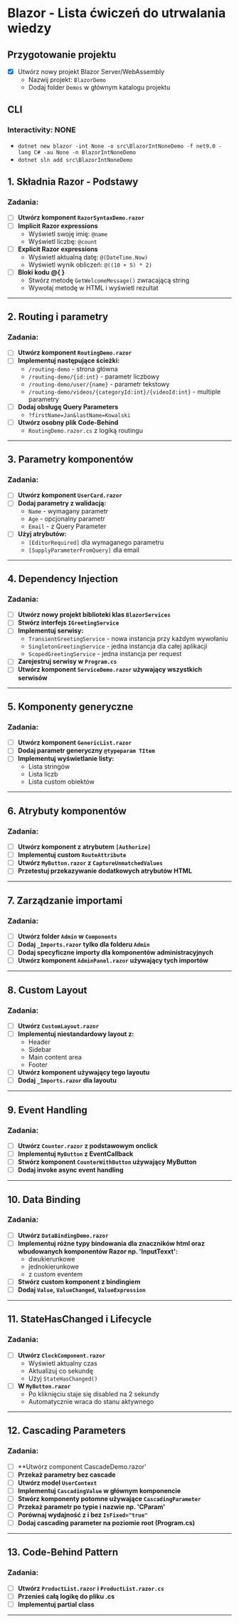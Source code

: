 # Blazor - Lista ćwiczeń do utrwalania wiedzy

## Przygotowanie projektu
- [X] Utwórz nowy projekt Blazor Server/WebAssembly
  - Nazwij projekt: `BlazorDemo`
  - Dodaj folder `Demos` w głównym katalogu projektu
##  CLI
### Interactivity: NONE
  - `dotnet new blazor -int None -o src\BlazorIntNoneDemo -f net9.0 -lang C# -au None -n BlazorIntNoneDemo`
  - `dotnet sln add src\BlazorIntNoneDemo`

## 1. Składnia Razor - Podstawy

### Zadania:
- [ ] **Utwórz komponent `RazorSyntaxDemo.razor`**
- [ ] **Implicit Razor expressions**
  - Wyświetl swoję imię: `@name`
  - Wyświetl liczbę: `@count`
- [ ] **Explicit Razor expressions**
  - Wyświetl aktualną datę: `@(DateTime.Now)`
  - Wyświetl wynik obliczeń: `@((10 + 5) * 2)`
- [ ] **Bloki kodu @{ }**
  - Stwórz metodę `GetWelcomeMessage()` zwracającą string
  - Wywołaj metodę w HTML i wyświetl rezultat

---

## 2. Routing i parametry

### Zadania:
- [ ] **Utwórz komponent `RoutingDemo.razor`**
- [ ] **Implementuj następujące ścieżki:**
  - `/routing-demo` - strona główna
  - `/routing-demo/{id:int}` - parametr liczbowy
  - `/routing-demo/user/{name}` - parametr tekstowy
  - `/routing-demo/videos/{categoryId:int}/{videoId:int}` - multiple parametry
- [ ] **Dodaj obsługę Query Parameters**
  - `?firstName=Jan&lastName=Kowalski`
- [ ] **Utwórz osobny plik Code-Behind**
  - `RoutingDemo.razor.cs` z logiką routingu

---

## 3. Parametry komponentów

### Zadania:
- [ ] **Utwórz komponent `UserCard.razor`**
- [ ] **Dodaj parametry z walidacją:**
  - `Name` - wymagany parametr
  - `Age` - opcjonalny parametr
  - `Email` - z Query Parameter
- [ ] **Użyj atrybutów:**
  - `[EditorRequired]` dla wymaganego parametru
  - `[SupplyParameterFromQuery]` dla email

---

## 4. Dependency Injection

### Zadania:
- [ ] **Utwórz nowy projekt biblioteki klas `BlazorServices`**
- [ ] **Stwórz interfejs `IGreetingService`**
- [ ] **Implementuj serwisy:**
  - `TransientGreetingService` - nowa instancja przy każdym wywołaniu
  - `SingletonGreetingService` - jedna instancja dla całej aplikacji
  - `ScopedGreetingService` - jedna instancja per request
- [ ] **Zarejestruj serwisy w `Program.cs`**
- [ ] **Utwórz komponent `ServiceDemo.razor` używający wszystkich serwisów**

---

## 5. Komponenty generyczne

### Zadania:
- [ ] **Utwórz komponent `GenericList.razor`**
- [ ] **Dodaj parametr generyczny `@typeparam TItem`**
- [ ] **Implementuj wyświetlanie listy:**
  - Lista stringów
  - Lista liczb
  - Lista custom obiektów

---

## 6. Atrybuty komponentów

### Zadania:
- [ ] **Utwórz komponent z atrybutem `[Authorize]`**
- [ ] **Implementuj custom `RouteAttribute`**
- [ ] **Utwórz `MyButton.razor` z `CaptureUnmatchedValues`**
- [ ] **Przetestuj przekazywanie dodatkowych atrybutów HTML**

---

## 7. Zarządzanie importami

### Zadania:
- [ ] **Utwórz folder `Admin` w `Components`**
- [ ] **Dodaj `_Imports.razor` tylko dla folderu `Admin`**
- [ ] **Dodaj specyficzne importy dla komponentów administracyjnych**
- [ ] **Utwórz komponent `AdminPanel.razor` używający tych importów**

---

## 8. Custom Layout

### Zadania:
- [ ] **Utwórz `CustomLayout.razor`**
- [ ] **Implementuj niestandardowy layout z:**
  - Header
  - Sidebar
  - Main content area
  - Footer
- [ ] **Utwórz komponent używający tego layoutu**
- [ ] **Dodaj `_Imports.razor` dla layoutu**

---

## 9. Event Handling

### Zadania:
- [ ] **Utwórz `Counter.razor` z podstawowym onclick**
- [ ] **Implementuj `MyButton` z EventCallback**
- [ ] **Stwórz komponent `CounterWithButton` używający MyButton**
- [ ] **Dodaj invoke async event handling**

---

## 10. Data Binding

### Zadania:
- [ ] **Utwórz `DataBindingDemo.razor`**
- [ ] **Implementuj różne typy bindowania dla znaczników html oraz wbudowanych komponentów Razor np. 'InputTexxt':**
  - dwukierunkowe
  - jednokierunkowe
  - z custom eventem
- [ ] **Stwórz custom komponent z bindingiem**
- [ ] **Dodaj `Value`, `ValueChanged`, `ValueExpression`**

---

## 11. StateHasChanged i Lifecycle

### Zadania:
- [ ] **Utwórz `ClockComponent.razor`**
  - Wyświetl aktualny czas
  - Aktualizuj co sekundę
  - Użyj `StateHasChanged()`
- [ ] **W `MyButton.razor`**
  - Po kliknięciu staje się disabled na 2 sekundy
  - Automatycznie wraca do stanu aktywnego

---

## 12. Cascading Parameters

### Zadania:
- [ ] **Utwórz component CascadeDemo.razor'
- [ ] **Przekaż parametry bez cascade**
- [ ] **Utwórz model `UserContext`**
- [ ] **Implementuj `CascadingValue` w głównym komponencie**
- [ ] **Stwórz komponenty potomne używające `CascadingParameter`**
- [ ] **Przekaż parametr po typie i nazwie np. 'CParam'**
- [ ] **Porównaj wydajność z i bez `IsFixed="true"`**
- [ ] **Dodaj cascading parameter na poziomie root (Program.cs)**

---

## 13. Code-Behind Pattern

### Zadania:
- [ ] **Utwórz `ProductList.razor` i `ProductList.razor.cs`**
- [ ] **Przenieś całą logikę do pliku .cs**
- [ ] **Implementuj partial class**

---

